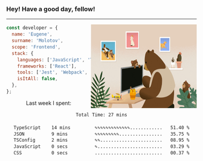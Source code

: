### Hey! Have a good day, fellow!
---
<img align='right' alt='GIF' vertical-align='center' src='./src/giphy.gif' width='280px' height='222px'/>

```javascript
const developer = {
  name: 'Eugene',
  surname: 'Molotov',
  scope: 'Frontend',
  stack: {
    languages: ['JavaScript', 'TypeScript'],
    frameworks: ['React'],
    tools: ['Jest', 'Webpack', 'Sass'],
    isItAll: false,
  },
};
```
<p align="center">
  Last week I spent:
</p>
<div align="center">
<!--START_SECTION:waka-->

```txt
Total Time: 27 mins

TypeScript    14 mins         ✎✎✎✎✎✎✎✎✎✎✎✎✎............   51.40 %
JSON          9 mins          ✎✎✎✎✎✎✎✎✎................   35.75 %
TSConfig      2 mins          ✎✎.......................   08.95 %
JavaScript    0 secs          ✎........................   03.29 %
CSS           0 secs          .........................   00.37 %
```

<!--END_SECTION:waka-->

